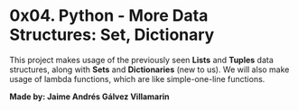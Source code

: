 # 0x04. Python - More Data Structures: Set, Dictionary

This project makes usage of the previously seen **Lists** and **Tuples** data structures, along with **Sets** and **Dictionaries** (new to us). We will also make usage of lambda functions, which are like simple-one-line functions.

**Made by: Jaime Andrés Gálvez Villamarin**
